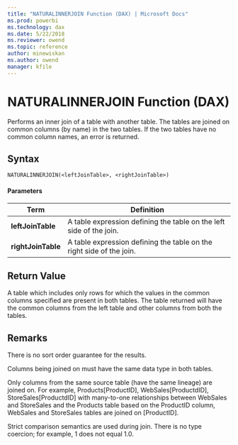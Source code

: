 ```yaml
---
title: "NATURALINNERJOIN Function (DAX) | Microsoft Docs"
ms.prod: powerbi 
ms.technology: dax
ms.date: 5/22/2018
ms.reviewer: owend
ms.topic: reference
author: minewiskan
ms.author: owend
manager: kfile
---
```

# NATURALINNERJOIN Function (DAX)
  
Performs an inner join of a table with another table. The tables are joined on common columns (by name) in the two tables. If the two tables have no common column names, an error is returned.  
  
## Syntax  
  
```dax
NATURALINNERJOIN(<leftJoinTable>, <rightJoinTable>)  
```
  
#### Parameters  
  
|Term|Definition|  
|--------|--------------|  
|**leftJoinTable**|A table expression defining the table on the left side of the join.|  
|**rightJoinTable**|A table expression defining the table on the right side of the join.|  
  
## Return Value  
A table which includes only rows for which the values in the common columns specified are present in both tables. The table returned will have the common columns from the left table and other columns from both the tables.  
  
## Remarks  
There is no sort order guarantee for the results.  
  
Columns being joined on must have the same data type in both tables.  
  
Only columns from the same source table (have the same lineage) are joined on. For example, Products[ProductID], WebSales[ProductdID], StoreSales[ProductdID] with many-to-one relationships between WebSales and StoreSales and the Products table based on the ProductID column, WebSales and StoreSales tables are joined on [ProductID].  
  
Strict comparison semantics are used during join. There is no type coercion; for example, 1 does not equal 1.0.  
  
